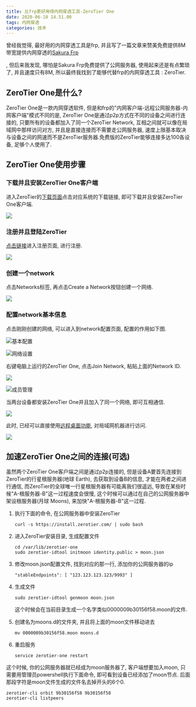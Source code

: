 ```yaml
---
title: 比frp更好用得内网穿透工具-ZeroTier One
date: 2020-06-10 14.51.00
tags: 内网穿透
categories: 技术
---
```


曾经我觉得, 最好用的内网穿透工具是frp, 并且写了一篇文章来赞美免费提供8M带宽提供内网穿透的[Sakura Frp](https://jiayaoo3o.github.io/2019/03/01/Sakura-Frp-%E5%85%8D%E8%B4%B9%E7%9A%84%E9%AB%98%E9%80%9F%E5%86%85%E7%BD%91%E7%A9%BF%E9%80%8F%E5%B7%A5%E5%85%B7/)

, 但后来我发现, 哪怕是Sakura Frp免费提供了公网服务器, 使用起来还是有点繁琐了, 并且速度只有8M, 所以最终我找到了能够代替frp的内网穿透工具 : ZeroTier.

## ZeroTier One是什么?

ZeroTier One是一款内网穿透软件, 但是和frp的"内网客户端-远程公网服务器-内网客户端"模式不同的是, ZeroTier One是通过p2p方式在不同的设备之间进行连接的, 只要所有的设备都加入了同一个ZeroTier Network, 互相之间就可以像在局域网中那样访问对方, 并且是直接连接而不需要走公网服务器, 速度上限基本取决与设备之间的网速而不是ZeroTier服务器.免费版的ZeroTier能够连接多达100各设备, 足够个人使用了.

<!-- more -->

## ZeroTier One使用步骤

### 下载并且安装ZeroTier One客户端

进入ZeroTier的[下载页面](https://www.zerotier.com/download/)点击对应系统的下载链接, 即可下载并且安装ZeroTier One客户端.

![](https://i.loli.net/2020/06/10/S2ZB1lIfvdTMHCL.png)

### 注册并且登陆ZeroTier

[点击链接](https://accounts.zerotier.com/auth/realms/zerotier/protocol/openid-connect/auth?client_id=zt-central&redirect_uri=https%3A%2F%2Fmy.zerotier.com%2Fapi%2F_auth%2Foidc%2Fcallback&response_type=code&scope=all&state=state)进入注册页面, 进行注册.

![](https://i.loli.net/2020/06/10/qPHpS3lTxMInJ6R.png)

### 创建一个network

点击Networks标签, 再点击Create a Network按钮创建一个网络.

![](https://i.loli.net/2020/06/10/rahZWlA5Ii4bjLu.png)

### 配置network基本信息

点击刚刚创建的网络, 可以进入到network配置页面, 配置的作用如下图.

![基本配置](https://i.loli.net/2020/06/10/9kjqKz6GnuXBwrH.png)

![网络设置](https://i.loli.net/2020/06/10/m1gksjfd4JLzTSw.png)

右键电脑上运行的ZeroTier One, 点击Join Network, 粘贴上面的Network ID.

![](https://i.loli.net/2020/06/10/XwoKkQpeIlO7aqx.png)

![成员管理](https://i.loli.net/2020/06/10/9b5kBj1ihzCRtgX.png)

当两台设备都安装ZeroTier One并且加入了同一个网络, 即可互相通信.

![](https://i.loli.net/2020/06/10/liIhXM6TAgJeyn8.png)

此时, 已经可以直接使用[远程桌面功能](https://jiayaoo3o.github.io/2019/04/09/%E5%BC%80%E5%90%AFwindows%E7%9A%84%E8%BF%9C%E7%A8%8B%E6%A1%8C%E9%9D%A2%E5%8A%9F%E8%83%BD/), 对局域网机器进行访问.

![](https://i.loli.net/2020/06/10/BSrL5VilUYnQauH.png)

## 加速ZeroTier One之间的连接(可选)

虽然两个ZeroTier One客户端之间是通过p2p连接的, 但是设备A要首先连接到ZeroTier的行星根服务器(地球 Earth), 去获取到设备B的信息, 才能在两者之间进行通信, 而ZeroTier的全球唯一行星根服务器有可能离我们很遥远, 导致在某些时候"A-根服务器-B"这一过程速度会很慢, 这个时候可以通过在自己的公网服务器中架设根服务器(月球 Moons), 来加快"A-根服务器-B"这一过程.

1. 执行下面的命令, 在公网服务器中安装ZeroTier 

   ```shell
   curl -s https://install.zerotier.com/ | sudo bash
   ```

2. 进入ZeroTier安装目录, 生成配置文件

   ```shell
   cd /var/lib/zerotier-one
   sudo zerotier-idtool initmoon identity.public > moon.json
   ```

3. 修改moon.json配置文件, 找到对应的那一行, 添加你的公网服务器的ip

   ```
   "stableEndpoints": [ "123.123.123.123/9993" ]
   ```

4. 生成文件

   ```shell
   sudo zerotier-idtool genmoon moon.json
   ```

   这个时候会在当前目录生成一个名字类似0000009b30156f58.moon的文件.

5. 创建名为moons.d的文件夹, 并且将上面的moon文件移动进去

   ```shell
   mv 0000009b30156f58.moon moons.d
   ```

6. 重启服务

   ```shell
   service zerotier-one restart
   ```

这个时候, 你的公网服务器就已经成为moon服务器了, 客户端想要加入moon, 只需要用管理员powershell执行下面命令, 即可看到设备已经添加了moon节点. 后面那段字符是moon文件生成的文件名去掉开头的6个0.

```shell
zerotier-cli orbit 9b30156f58 9b30156f58
zerotier-cli listpeers
```